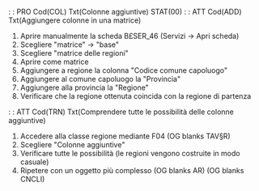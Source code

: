  :  : PRO Cod(COL) Txt(Colonne aggiuntive) STAT(00)
 :  : ATT Cod(ADD) Txt(Aggiungere colonne in una matrice)
01. Aprire manualmente la scheda B£SER_46 (Servizi -> Apri scheda)
02. Scegliere "matrice" -> "base"
03. Scegliere "matrice delle regioni"
04. Aprire come matrice
05. Aggiungere a regione la colonna "Codice comune capoluogo"
06. Aggiungere al comune capoluogo la "Provincia"
07. Aggiungere alla provincia la "Regione"
08. Verificare che la regione ottenuta coincida con la regione di partenza

 :  : ATT Cod(TRN) Txt(Comprendere tutte le possibilità delle colonne aggiuntive)
01. Accedere alla classe regione mediante F04 (OG blanks TAV§R)
02. Scegliere "Colonne aggiuntive"
03. Verificare tutte le possibilità (le regioni vengono costruite in modo casuale)
04. Ripetere con un oggetto più complesso (OG blanks AR) (OG blanks CNCLI)
